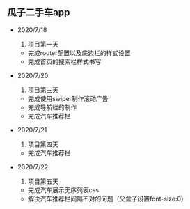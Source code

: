 ## 瓜子二手车app

- 2020/7/18
    1. 项目第一天  
    - 完成router配置以及底边栏的样式设置
    - 完成首页的搜索栏样式书写

- 2020/7/20
    1. 项目第三天
    - 完成使用swiper制作滚动广告
    - 完成导航栏的制作
    - 完成汽车推荐栏

- 2020/7/21
    1. 项目第四天
    - 完成汽车推荐栏

- 2020/7/22
    1. 项目第五天
    - 完成汽车展示无序列表css
    - 解决汽车推荐栏间隔不对的问题（父盒子设置font-size:0）
